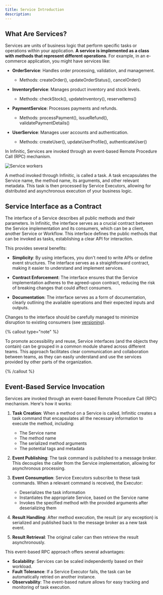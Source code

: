 ```yaml
---
title: Service Introduction
description:
---
```


## What Are Services?

Services are units of business logic that perform specific tasks or operations within your application. **A service is implemented as a class with methods that represent different operations**. For example, in an e-commerce application, you might have services like:

* **OrderService**: Handles order processing, validation, and management.
   - Methods: createOrder(), updateOrderStatus(), cancelOrder()

* **InventoryService**: Manages product inventory and stock levels.
   - Methods: checkStock(), updateInventory(), reserveItems()

* **PaymentService**: Processes payments and refunds.
   - Methods: processPayment(), issueRefund(), validatePaymentDetails()

* **UserService**: Manages user accounts and authentication.
   - Methods: createUser(), updateUserProfile(), authenticateUser()

In Infinitic, Services are invoked through an event-based Remote Procedure Call (RPC) mechanism. 

![Service workers](/img/concept-service.png)

A method invoked through Infinitic, is called a task. A task encapsulates the Service name, the method name, its arguments, and other relevant metadata. This task is then processed by Service Executors, allowing for distributed and asynchronous execution of your business logic.


## Service Interface as a Contract

The interface of a Service describes all public methods and their parameters. In Infinitic, the interface serves as a crucial contract between the Service implementation and its consumers, which can be a client, another Service or Workflow. This interface defines the public methods that can be invoked as tasks, establishing a clear API for interaction.

This provides several benefits:

* **Simplicity**: By using interfaces, you don't need to write APIs or define event structures. The interface serves as a straightforward contract, making it easier to understand and implement services. 

* **Contract Enforcement**: The interface ensures that the Service implementation adheres to the agreed-upon contract, reducing the risk of breaking changes that could affect consumers.

* **Documentation**: The interface serves as a form of documentation, clearly outlining the available operations and their expected inputs and outputs.

Changes to the interface should be carefully managed to minimize disruption to existing consumers (see [versioning](/docs/services/versioning)). 

{% callout type="note"  %}

To promote accessibility and reuse, Service interfaces (and the objects they contain) can be grouped in a common module shared across different teams. This approach facilitates clear communication and collaboration between teams, as they can easily understand and use the services provided by other parts of the organization.

{% /callout  %}

## Event-Based Service Invocation

Services are invoked through an event-based Remote Procedure Call (RPC) mechanism. Here's how it works:

1. **Task Creation**: When a method on a Service is called, Infinitic creates a task command that encapsulates all the necessary information to execute the method, including:
   - The Service name
   - The method name
   - The serialized method arguments
   - The potential tags and metadata

2. **Event Publishing**: The task command is published to a message broker. This decouples the caller from the Service implementation, allowing for asynchronous processing.

3. **Event Consumption**: Service Executors subscribe to these task commands. When a relevant command is received, the Executor:
   - Deserializes the task information
   - Instantiates the appropriate Service, based on the Service name
   - Invokes the specified method with the provided arguments after deserializing them

4. **Result Handling**: After method execution, the result (or any exception) is serialized and published back to the message broker as a new task event.

5. **Result Retrieval**: The original caller can then retrieve the result asynchronously.

This event-based RPC approach offers several advantages:

- **Scalability**: Services can be scaled independently based on their workload.
- **Fault Tolerance**: If a Service Executor fails, the task can be automatically retried on another instance.
- **Observability**: The event-based nature allows for easy tracking and monitoring of task execution.






